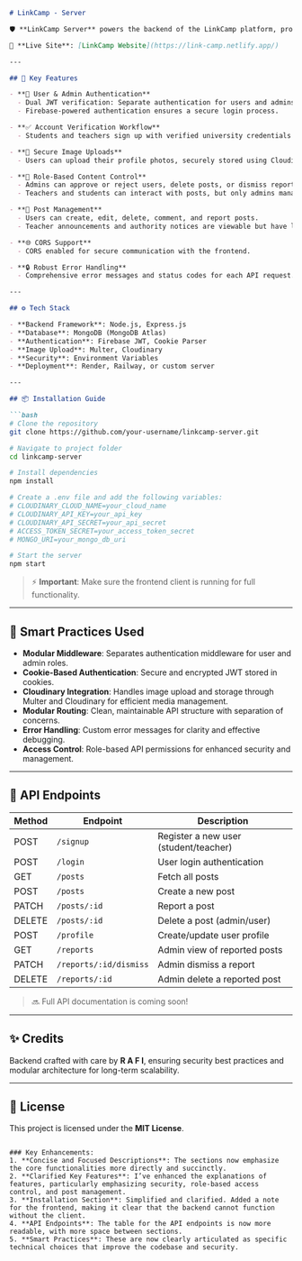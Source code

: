 ```markdown
# LinkCamp - Server

🛡️ **LinkCamp Server** powers the backend of the LinkCamp platform, providing secure user authentication, role-based access control, cloud storage for images, and robust post management, all backed by modern backend practices.

🔗 **Live Site**: [LinkCamp Website](https://link-camp.netlify.app/)

---

## 🚀 Key Features

- **🔑 User & Admin Authentication**  
  - Dual JWT verification: Separate authentication for users and admins.
  - Firebase-powered authentication ensures a secure login process.

- **✅ Account Verification Workflow**  
  - Students and teachers sign up with verified university credentials and require admin approval to activate their accounts.

- **📸 Secure Image Uploads**  
  - Users can upload their profile photos, securely stored using Cloudinary and Multer middleware.

- **👥 Role-Based Content Control**  
  - Admins can approve or reject users, delete posts, or dismiss reports.
  - Teachers and students can interact with posts, but only admins manage critical operations.

- **📝 Post Management**  
  - Users can create, edit, delete, comment, and report posts.
  - Teacher announcements and authority notices are viewable but have limited interactivity.

- **🌐 CORS Support**  
  - CORS enabled for secure communication with the frontend.

- **🔒 Robust Error Handling**  
  - Comprehensive error messages and status codes for each API request.

---

## ⚙️ Tech Stack

- **Backend Framework**: Node.js, Express.js
- **Database**: MongoDB (MongoDB Atlas)
- **Authentication**: Firebase JWT, Cookie Parser
- **Image Upload**: Multer, Cloudinary
- **Security**: Environment Variables
- **Deployment**: Render, Railway, or custom server

---

## 📦 Installation Guide

```bash
# Clone the repository
git clone https://github.com/your-username/linkcamp-server.git

# Navigate to project folder
cd linkcamp-server

# Install dependencies
npm install

# Create a .env file and add the following variables:
# CLOUDINARY_CLOUD_NAME=your_cloud_name
# CLOUDINARY_API_KEY=your_api_key
# CLOUDINARY_API_SECRET=your_api_secret
# ACCESS_TOKEN_SECRET=your_access_token_secret
# MONGO_URI=your_mongo_db_uri

# Start the server
npm start
```

> ⚡ **Important**: Make sure the frontend client is running for full functionality.

---

## 🧠 Smart Practices Used

- **Modular Middleware**: Separates authentication middleware for user and admin roles.
- **Cookie-Based Authentication**: Secure and encrypted JWT stored in cookies.
- **Cloudinary Integration**: Handles image upload and storage through Multer and Cloudinary for efficient media management.
- **Modular Routing**: Clean, maintainable API structure with separation of concerns.
- **Error Handling**: Custom error messages for clarity and effective debugging.
- **Access Control**: Role-based API permissions for enhanced security and management.

---

## 📜 API Endpoints

| Method | Endpoint          | Description                               |
|--------|-------------------|-------------------------------------------|
| POST   | `/signup`          | Register a new user (student/teacher)     |
| POST   | `/login`           | User login authentication                 |
| GET    | `/posts`           | Fetch all posts                           |
| POST   | `/posts`           | Create a new post                         |
| PATCH  | `/posts/:id`       | Report a post                             |
| DELETE | `/posts/:id`       | Delete a post (admin/user)                |
| POST   | `/profile`         | Create/update user profile                |
| GET    | `/reports`         | Admin view of reported posts              |
| PATCH  | `/reports/:id/dismiss` | Admin dismiss a report                |
| DELETE | `/reports/:id`     | Admin delete a reported post              |

> 🔜 Full API documentation is coming soon!

---

## ✨ Credits

Backend crafted with care by **R A F I**, ensuring security best practices and modular architecture for long-term scalability.

---

## 📄 License

This project is licensed under the **MIT License**.

```

### Key Enhancements:
1. **Concise and Focused Descriptions**: The sections now emphasize the core functionalities more directly and succinctly.
2. **Clarified Key Features**: I’ve enhanced the explanations of features, particularly emphasizing security, role-based access control, and post management.
3. **Installation Section**: Simplified and clarified. Added a note for the frontend, making it clear that the backend cannot function without the client.
4. **API Endpoints**: The table for the API endpoints is now more readable, with more space between sections.
5. **Smart Practices**: These are now clearly articulated as specific technical choices that improve the codebase and security.

